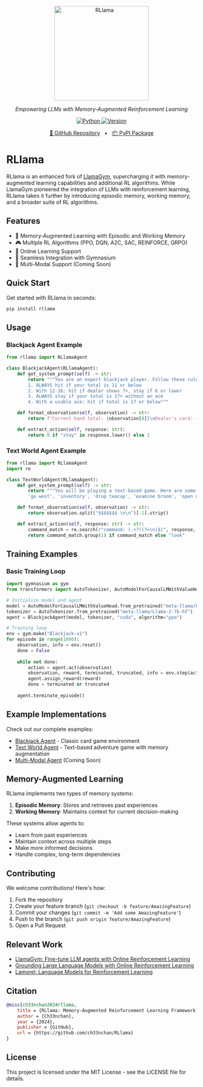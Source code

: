 <p align="center">
  <img src="https://raw.githubusercontent.com/ch33nchan/RLlama/main/rllama.jpg" height="250" alt="RLlama" />
</p>
<p align="center">
  <em>Empowering LLMs with Memory-Augmented Reinforcement Learning</em>
</p>
<p align="center">
    <a href="https://pypi.org/project/rllama/" target="_blank">
        <img alt="Python" src="https://img.shields.io/badge/python-3670A0?style=for-the-badge&logo=python&logoColor=ffdd54" />
        <img alt="Version" src="https://img.shields.io/pypi/v/rllama?style=for-the-badge&color=3670A0">
    </a>
</p>
<p align="center">
<a href="https://github.com/ch33nchan/RLlama">🔗 GitHub Repository</a>
<span>&nbsp;&nbsp;•&nbsp;&nbsp;</span>
<a href="https://pypi.org/project/rllama">📦 PyPI Package</a>
</p>

# RLlama

RLlama is an enhanced fork of [LlamaGym](https://github.com/KhoomeiK/LlamaGym), supercharging it with memory-augmented learning capabilities and additional RL algorithms. While LlamaGym pioneered the integration of LLMs with reinforcement learning, RLlama takes it further by introducing episodic memory, working memory, and a broader suite of RL algorithms.

## Features

- 🧠 Memory-Augmented Learning with Episodic and Working Memory
- 🎮 Multiple RL Algorithms (PPO, DQN, A2C, SAC, REINFORCE, GRPO)
- 🔄 Online Learning Support
- 🎯 Seamless Integration with Gymnasium
- 🚀 Multi-Modal Support (Coming Soon)

## Quick Start

Get started with RLlama in seconds:

```bash
pip install rllama
```

## Usage

### Blackjack Agent Example

```python
from rllama import RLlamaAgent

class BlackjackAgent(RLlamaAgent):
    def get_system_prompt(self) -> str:
        return """You are an expert blackjack player. Follow these rules:
        1. ALWAYS hit if your total is 11 or below
        2. With 12-16: hit if dealer shows 7+, stay if 6 or lower
        3. ALWAYS stay if your total is 17+ without an ace
        4. With a usable ace: hit if total is 17 or below"""

    def format_observation(self, observation) -> str:
        return f"Current hand total: {observation[0]}\nDealer's card: {observation[1]}\nUsable ace: {'yes' if observation[2] else 'no'}"

    def extract_action(self, response: str):
        return 0 if "stay" in response.lower() else 1
```

### Text World Agent Example

```python
from rllama import RLlamaAgent
import re

class TextWorldAgent(RLlamaAgent):
    def get_system_prompt(self) -> str:
        return """You will be playing a text-based game. Here are some example commands: 
        'go west', 'inventory', 'drop teacup', 'examine broom', 'open door', 'look'."""

    def format_observation(self, observation) -> str:
        return observation.split("$$$$$$$ \n\n")[-1].strip()

    def extract_action(self, response: str) -> str:
        command_match = re.search(r"command: (.+?)(?=\n|$)", response, re.IGNORECASE)
        return command_match.group(1) if command_match else "look"
```

## Training Examples

### Basic Training Loop

```python
import gymnasium as gym
from transformers import AutoTokenizer, AutoModelForCausalLMWithValueHead

# Initialize model and agent
model = AutoModelForCausalLMWithValueHead.from_pretrained("meta-llama/Llama-2-7b-hf")
tokenizer = AutoTokenizer.from_pretrained("meta-llama/Llama-2-7b-hf")
agent = BlackjackAgent(model, tokenizer, "cuda", algorithm="ppo")

# Training loop
env = gym.make("Blackjack-v1")
for episode in range(1000):
    observation, info = env.reset()
    done = False
    
    while not done:
        action = agent.act(observation)
        observation, reward, terminated, truncated, info = env.step(action)
        agent.assign_reward(reward)
        done = terminated or truncated
    
    agent.terminate_episode()
```

## Example Implementations

Check out our complete examples:
- [Blackjack Agent](/examples/blackjack.py) - Classic card game environment
- [Text World Agent](/examples/text-world.py) - Text-based adventure game with memory augmentation
- [Multi-Modal Agent](/examples/multimodal_agent.py) (Coming Soon)

## Memory-Augmented Learning

RLlama implements two types of memory systems:
1. **Episodic Memory**: Stores and retrieves past experiences
2. **Working Memory**: Maintains context for current decision-making

These systems allow agents to:
- Learn from past experiences
- Maintain context across multiple steps
- Make more informed decisions
- Handle complex, long-term dependencies

## Contributing

We welcome contributions! Here's how:

1. Fork the repository
2. Create your feature branch (`git checkout -b feature/AmazingFeature`)
3. Commit your changes (`git commit -m 'Add some AmazingFeature'`)
4. Push to the branch (`git push origin feature/AmazingFeature`)
5. Open a Pull Request

## Relevant Work

- [LlamaGym: Fine-tune LLM agents with Online Reinforcement Learning](https://github.com/KhoomeiK/LlamaGym)
- [Grounding Large Language Models with Online Reinforcement Learning](https://github.com/flowersteam/Grounding_LLMs_with_online_RL)
- [Lamorel: Language Models for Reinforcement Learning](https://github.com/flowersteam/lamorel)

## Citation

```bibtex
@misc{ch33nchan2024rllama,
    title = {RLlama: Memory-Augmented Reinforcement Learning Framework for LLMs},
    author = {Ch33nchan},
    year = {2024},
    publisher = {GitHub},
    url = {https://github.com/ch33nchan/RLlama}
}
```

## License

This project is licensed under the MIT License - see the LICENSE file for details.
```